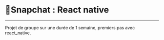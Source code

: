 # 👻Snapchat : React native  
  
-------------

Projet de groupe sur une durée de 1 semaine, premiers pas avec react_native.

